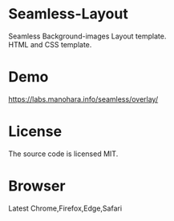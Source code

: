 # Seamless-Layout
Seamless Background-images Layout template.<br/>
HTML and CSS template.
# Demo
https://labs.manohara.info/seamless/overlay/
# License
The source code is licensed MIT.
# Browser
Latest Chrome,Firefox,Edge,Safari
